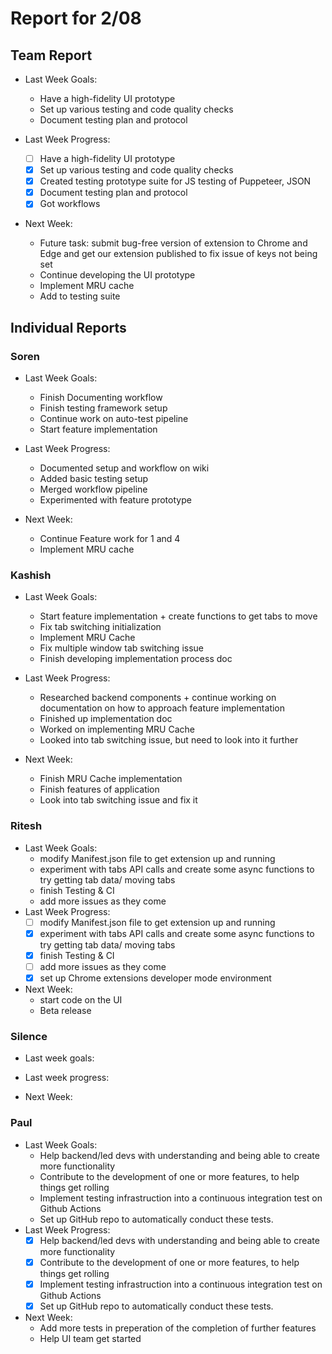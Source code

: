 # Report for 2/08

## Team Report

- Last Week Goals:
  - Have a high-fidelity UI prototype
  - Set up various testing and code quality checks
  - Document testing plan and protocol

- Last Week Progress:
  - [ ] Have a high-fidelity UI prototype
  - [X] Set up various testing and code quality checks
  - [X] Created testing prototype suite for JS testing of Puppeteer, JSON 
  - [X] Document testing plan and protocol
  - [X] Got workflows
- Next Week:
  - Future task: submit bug-free version of extension to Chrome and Edge and get our extension published to fix issue of keys not being set
  - Continue developing the UI prototype 
  - Implement MRU cache  
  - Add to testing suite
 
## Individual Reports

### Soren

- Last Week Goals:
  - Finish Documenting workflow
  - Finish testing framework setup
  - Continue work on auto-test pipeline
  - Start feature implementation

- Last Week Progress:
  - Documented setup and workflow on wiki
  - Added basic testing setup
  - Merged workflow pipeline
  - Experimented with feature prototype

- Next Week:
  - Continue Feature work for 1 and 4
  - Implement MRU cache

### Kashish
- Last Week Goals:
  - Start feature implementation + create functions to get tabs to move
  - Fix tab switching initialization
  - Implement MRU Cache
  - Fix multiple window tab switching issue
  - Finish developing implementation process doc

- Last Week Progress:
  - Researched backend components + continue working on documentation on how to approach feature implementation
  - Finished up implementation doc 
  - Worked on implementing MRU Cache 
  - Looked into tab switching issue, but need to look into it further

- Next Week:
  - Finish MRU Cache implementation
  - Finish features of application
  - Look into tab switching issue and fix it 

### Ritesh
- Last Week Goals:
  - modify Manifest.json file to get extension up and running
  - experiment with tabs API calls and create some async functions to try getting tab data/ moving tabs
  - finish Testing & CI
  - add more issues as they come
- Last Week Progress: 
  - [ ] modify Manifest.json file to get extension up and running
  - [X] experiment with tabs API calls and create some async functions to try getting tab data/ moving tabs
  - [X] finish Testing & CI
  - [ ] add more issues as they come
  - [X] set up Chrome extensions developer mode environment
- Next Week:
  - start code on the UI
  - Beta release
  
### Silence
- Last week goals: 

- Last week progress:

- Next Week:

### Paul
- Last Week Goals:
  - Help backend/led devs with understanding and being able to create more functionality
  - Contribute to the development of one or more features, to help things get rolling
  - Implement testing infrastruction into a continuous integration test on Github Actions
  - Set up GitHub repo to automatically conduct these tests.
- Last Week Progress:
  - [X] Help backend/led devs with understanding and being able to create more functionality
  - [X] Contribute to the development of one or more features, to help things get rolling
  - [X] Implement testing infrastruction into a continuous integration test on Github Actions
  - [X] Set up GitHub repo to automatically conduct these tests.
- Next Week:
  - Add more tests in preperation of the completion of further features
  - Help UI team get started
